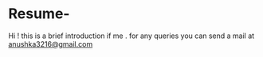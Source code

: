# Resume-
Hi ! this is a brief introduction if me . for any queries you can send a mail at anushka3216@gmail.com
